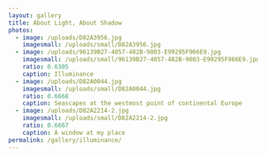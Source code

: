 ```yaml
---
layout: gallery
title: About Light, About Shadow
photos:
  - image: /uploads/D82A3956.jpg
    imagesmall: /uploads/small/D82A3956.jpg
  - image: /uploads/96139B27-4057-482B-9803-E99295F966E9.jpg
    imagesmall: /uploads/small/96139B27-4057-482B-9803-E99295F966E9.jpg
    ratio: 0.6305
    caption: Illuminance
  - image: /uploads/D82A0044.jpg
    imagesmall: /uploads/small/D82A0044.jpg
    ratio: 0.6668
    caption: Seascapes at the westmost point of continental Europe
  - image: /uploads/D82A2214-2.jpg
    imagesmall: /uploads/small/D82A2214-2.jpg
    ratio: 0.6667
    caption: A window at my place
permalink: /gallery/illuminance/
---
```


  